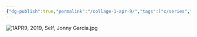 ```yaml
---
{"dg-publish":true,"permalink":"/collage-1-apr-9/","tags":["c/series","c/series-self","c/money","c/ipad","c/leaf","c/book","c/jonny","c/blue","c/yellow","c/texture","c/2019","c/remake"],"created":"2024-02-08T18:56:46.000-05:00","updated":"2024-04-15T12:04:05.359-04:00"}
---
```



![1APR9, 2019, Self, Jonny Garcia.jpg](/img/user/MEDIA/1APR9,%202019,%20Self,%20Jonny%20Garcia.jpg)
